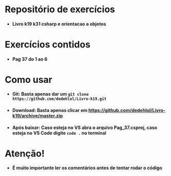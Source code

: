 # Repositório de exercícios
- #### Livro k19 k31 csharp e orientacao a objetos

# Exercícios contidos

- #### Pag 37 do 1 ao 6

# Como usar

- #### Git: Basta apenas dar um `git clone https://github.com/dedehlol/Livro-k19.git`

- #### Download: Basta apenas clicar em https://github.com/dedehlol/Livro-k19/archive/master.zip

- #### Após baixar: Caso esteja no VS abra o arquivo Pag_37.csproj, caso esteja no VS Code digite `code .` no terminal

# Atenção!

- #### É muito importante ler os comentários antes de tentar rodar o código
